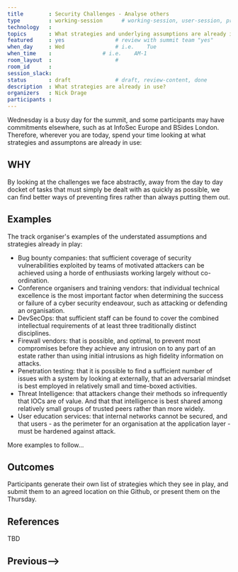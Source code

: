 ```yaml
---
title        : Security Challenges - Analyse others
type         : working-session      # working-session, user-session, product-session
technology   :
topics       : What strategies and underlying assumptions are already in place?  # for example ["GDPR"]
featured     : yes                # review with summit team "yes"
when_day     : Wed                # i.e.    Tue
when_time    :                # i.e.    AM-1
room_layout  :                    #
room_id      :
session_slack: 
status       : draft              # draft, review-content, done
description  : What strategies are already in use?
organizers   : Nick Drage
participants :
---
```


Wednesday is a busy day for the summit, and some participants may have commitments elsewhere, such as at InfoSec Europe and BSides London. Therefore, wherever you are today, spend your time looking at what strategies and assumptons are already in use:

## WHY

By looking at the challenges we face abstractly, away from the day to day docket of tasks that must simply be dealt with as quickly as possible, we can find better ways of preventing fires rather than always putting them out.

## Examples

The track organiser's examples of the understated assumptions and strategies already in play:

* Bug bounty companies: that sufficient coverage of security vulnerabilities exploited by teams of motivated attackers can be achieved using a horde of enthusiasts working largely without co-ordination.
* Conference organisers and training vendors: that individual technical excellence is the most important factor when determining the success or failure of a cyber security endeavour, such as attacking or defending an organisation.
* DevSecOps: that sufficient staff can be found to cover the combined intellectual requirements of at least three traditionally distinct disciplines.
* Firewall vendors: that is possible, and optimal, to prevent most compromises before they achieve any intrusion on to any part of an estate rather than using initial intrusions as high fidelity information on attacks.
* Penetration testing: that it is possible to find a sufficient number of issues with a system by looking at externally, that an adversarial mindset is best employed in relatively small and time-boxed activities.
* Threat Intelligence: that attackers change their methods so infrequently that IOCs are of value. And that that intelligence is best shared among relatively small groups of trusted peers rather than more widely.
* User education services: that internal networks cannot be secured, and that users - as the perimeter for an organisation at the application layer - must be hardened against attack.

More examples to follow...

## Outcomes

Participants generate their own list of strategies which they see in play, and submit them to an agreed location on thie Github, or present them on the Thursday.

## References

TBD

## Previous-->
